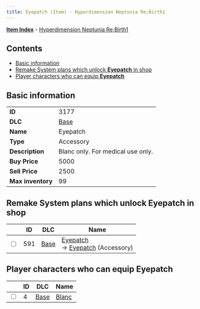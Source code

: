 ```yaml
---
title: Eyepatch (Item) - Hyperdimension Neptunia Re;Birth1
---
```


[**Item Index**](/neptunia/rb1/item/index.html) - [Hyperdimension Neptunia Re;Birth1](/neptunia/rb1)

## Contents

- [Basic information](#basic-information)
- [Remake System plans which unlock **Eyepatch** in shop](#remake-system-plans-which-unlock-eyepatch-in-shop)
- [Player characters who can equip **Eyepatch**](#player-characters-who-can-equip-eyepatch)
## Basic information

|   |   |
| -- | -- |
| **ID** | 3177 |
| **DLC** | [Base](/neptunia/rb1/dlc/1-base.html) |
| **Name** | Eyepatch |
| **Type** | Accessory |
| **Description** | Blanc only. For medical use only. |
| **Buy Price** | 5000 |
| **Sell Price** | 2500 |
| **Max inventory** | 99 |


## Remake System plans which unlock **Eyepatch** in shop

|    | ID | DLC | Name |
| -- | -- | --- | ---- |
| <input type="checkbox" id="rb1-remake-1-591" class="trackbox" /> | 591 | [Base](/neptunia/rb1/dlc/1-base.html) | [Eyepatch](/neptunia/rb1/remake/1-591-eyepatch.html)<br /> → [Eyepatch](/neptunia/rb1/item/1-3177-eyepatch.html) (Accessory) |


## Player characters who can equip **Eyepatch**

|    | ID | DLC | Name |
| -- | -- | --- | ---- |
| <input type="checkbox" id="rb1-player-1-4" class="trackbox" /> | 4 | [Base](/neptunia/rb1/dlc/1-base.html) | [Blanc](/neptunia/rb1/player/1-4-blanc.html) |
